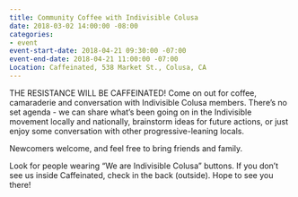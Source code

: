 ```yaml
---
title: Community Coffee with Indivisible Colusa
date: 2018-03-02 14:00:00 -08:00
categories:
- event
event-start-date: 2018-04-21 09:30:00 -07:00
event-end-date: 2018-04-21 11:00:00 -07:00
Location: Caffeinated, 538 Market St., Colusa, CA
---
```


THE RESISTANCE WILL BE CAFFEINATED! Come on out for coffee, camaraderie and conversation with Indivisible Colusa members. There’s no set agenda - we can share what’s been going on in the Indivisible movement locally and nationally, brainstorm ideas for future actions, or just enjoy some conversation with other progressive-leaning locals.

Newcomers welcome, and feel free to bring friends and family.

Look for people wearing “We are Indivisible Colusa” buttons. If you don’t see us inside Caffeinated, check in the back (outside). Hope to see you there!